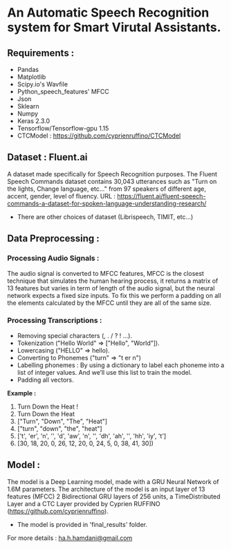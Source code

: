 # An Automatic Speech Recognition system for Smart Virutal Assistants.

## Requirements : 
- Pandas
- Matplotlib
- Scipy.io's Wavfile
- Python_speech_features' MFCC
- Json
- Sklearn
- Numpy
- Keras 2.3.0
- Tensorflow/Tensorflow-gpu 1.15
- CTCModel : https://github.com/cyprienruffino/CTCModel

## Dataset : Fluent.ai
A dataset made specifically for Speech Recognition purposes. The Fluent Speech Commands dataset contains 30,043 utterances such as "Turn on the lights, Change language, etc..." from 97 speakers of different age, accent, gender, level of fluency. 
URL : https://fluent.ai/fluent-speech-commands-a-dataset-for-spoken-language-understanding-research/
* There are other choices of dataset (Librispeech, TIMIT, etc...)

## Data Preprocessing :
### Processing Audio Signals : 
The audio signal is converted to MFCC features, MFCC is the closest technique that simulates the human hearing process, it returns a matrix of 13 features but varies in term of length of the audio signal, but the neural network expects a fixed size inputs. To fix this we perform a padding on all the elements calculated by the MFCC until they are all of the same size.
### Processing Transcriptions :
- Removing special characters (, . / ? ! ...).
- Tokenization ("Hello World" => ["Hello", "World"]).
- Lowercasing ("HELLO" => hello).
- Converting to Phonemes ("turn" => "t er n")
- Labelling phonemes : By using a dictionary to label each phoneme into a list of integer values. And we’ll use this list to train the model.
- Padding all vectors.<br>

**Example :**
1. Turn Down the Heat !
2. Turn Down the Heat
3. ["Turn", "Down", "The", "Heat"]
4. ["turn", "down", "the", "heat"]
5. ['t', 'er', 'n', '', 'd', 'aw', 'n', '', 'dh', 'ah', '', 'hh', 'iy', 't']
6. [30, 18, 20, 0, 26, 12, 20, 0, 24, 5, 0, 38, 41, 30])

## Model :
The model is a Deep Learning model, made with a GRU Neural Network of 1.6M parameters. 
The architecture of the model is an input layer of 13 features (MFCC) 2 Bidirectional GRU layers of 256 units, a TimeDistributed Layer and a CTC Layer provided by Cyprien RUFFINO (https://github.com/cyprienruffino).
* The model is provided in 'final_results' folder.


For more details : ha.h.hamdani@gmail.com
